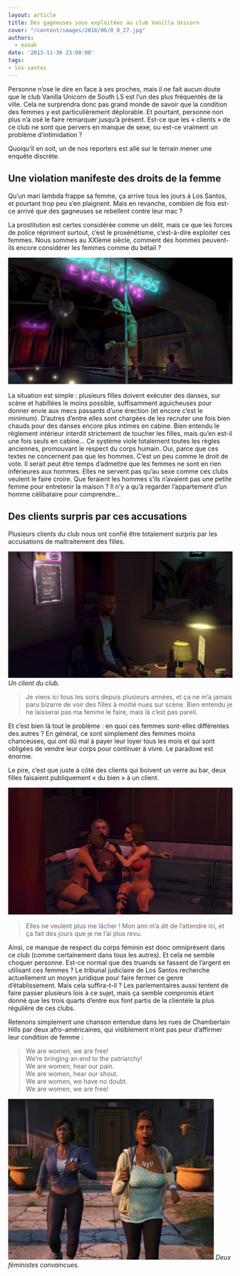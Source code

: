 ```yaml
---
layout: article
title: Des gagneuses sous exploitées au club Vanilla Unicorn
cover: "/content/images/2016/06/0_0_27.jpg"
authors:
  - ezoah
date: '2013-11-30 23:00:00'
tags:
- los-santos
---
```


Personne n’ose le dire en face à ses proches, mais il ne fait aucun doute que le club Vanilla Unicorn de South LS est l’un des plus fréquentés de la ville. Cela ne surprendra donc pas grand monde de savoir que la condition des femmes y est particulièrement déplorable. Et pourtant, personne non plus n’a osé le faire remarquer jusqu’à présent. Est-ce que les « clients » de ce club ne sont que pervers en manque de sexe, ou est-ce vraiment un problème d’intimidation ?

Quoiqu’il en soit, un de nos reporters est allé sur le terrain mener une enquête discrète.

## Une violation manifeste des droits de la femme

Qu’un mari lambda frappe sa femme, ça arrive tous les jours à Los Santos, et pourtant trop peu s’en plaignent. Mais en revanche, combien de fois est-ce arrivé que des gagneuses se rebellent contre leur mac ?

La prostitution est certes considérée comme un délit, mais ce que les forces de police répriment surtout, c’est le proxénétisme, c’est-à-dire exploiter ces femmes. Nous sommes au XXIème siècle, comment des hommes peuvent-ils encore considérer les femmes comme du bétail ?

![](/content/images/2016/06/0_0_28.jpg)

La situation est simple : plusieurs filles doivent exécuter des danses, sur scène et habillées le moins possible, suffisamment aguicheuses pour donner envie aux mecs passants d’une érection (et encore c’est le minimum). D’autres d’entre elles sont chargées de les recruter une fois bien chauds pour des danses encore plus intimes en cabine. Bien entendu le règlement intérieur interdit strictement de toucher les filles, mais qu’en est-il une fois seuls en cabine… Ce système viole totalement toutes les règles anciennes, promouvant le respect du corps humain. Oui, parce que ces textes ne concernent pas que les hommes. C’est un peu comme le droit de vote. Il serait peut être temps d’admettre que les femmes ne sont en rien inférieures aux hommes. Elles ne servent pas qu’au sexe comme ces clubs veulent le faire croire. Que feraient les hommes s’ils n’avaient pas une petite femme pour entretenir la maison ? Il n’y a qu’à regarder l’appartement d’un homme célibataire pour comprendre…

## Des clients surpris par ces accusations

Plusieurs clients du club nous ont confié être totalement surpris par les accusations de maltraitement des filles.

![Un client du club.](/content/images/2016/06/0_0_29.jpg)
_Un client du club._

> Je viens ici tous les soirs depuis plusieurs années, et ça ne m’a jamais paru bizarre de voir des filles à moitié nues sur scène. Bien entendu je ne laisserai pas ma femme le faire, mais là c’est pas pareil.

Et c’est bien là tout le problème : en quoi ces femmes sont-elles différentes des autres ? En général, ce sont simplement des femmes moins chanceuses, qui ont dû mal à payer leur loyer tous les mois et qui sont obligées de vendre leur corps pour continuer à vivre. Le paradoxe est énorme.

Le pire, c’est que juste à côté des clients qui boivent un verre au bar, deux filles faisaient publiquement « du bien » à un client.

![](/content/images/2016/06/0_0_30.jpg)

> Elles ne veulent plus me lâcher ! Mon ami m’a dit de l’attendre ici, et ça fait des jours que je ne l’ai plus revu.

Ainsi, ce manque de respect du corps féminin est donc omniprésent dans ce club (comme certainement dans tous les autres). Et cela ne semble choquer personne. Est-ce normal que des truands se fassent de l’argent en utilisant ces femmes ? Le tribunal judiciaire de Los Santos recherche actuellement un moyen juridique pour faire fermer ce genre d’établissement. Mais cela suffira-t-il ? Les parlementaires aussi tentent de faire passer plusieurs lois à ce sujet, mais ça semble compromis étant donné que les trois quarts d’entre eux font partis de la clientèle la plus régulière de ces clubs.

Retenons simplement une chanson entendue dans les rues de Chamberlain Hills par deux afro-américaines, qui visiblement n’ont pas peur d’affirmer leur condition de femme :

> We are women, we are free!  
> We’re bringing an end to the patriarchy!  
> We are women, hear our pain.  
> We are women, hear our shout.  
> We are women, we have no doubt.  
> We are women, we are free!

![Deux féministes convaincues.](/content/images/2016/06/0_1.jpeg)
_Deux féministes convaincues._